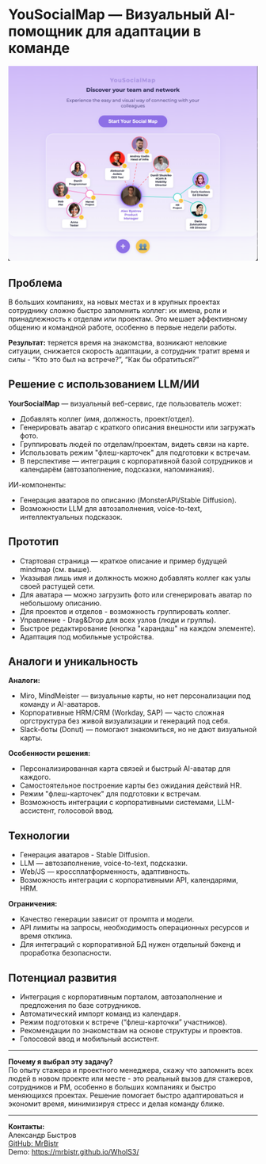 # YouSocialMap — Визуальный AI-помощник для адаптации в команде

![Пример социальной карты](img/socialmap-demo-project.png)

## Проблема

В больших компаниях, на новых местах и в крупных проектах сотруднику сложно быстро запомнить коллег: их имена, роли и принадлежность к отделам или проектам.
Это мешает эффективному общению и командной работе, особенно в первые недели работы.

**Результат:** теряется время на знакомства, возникают неловкие ситуации, снижается скорость адаптации, а сотрудник тратит время и силы - “Кто это был на встрече?”, “Как бы обратиться?”

## Решение с использованием LLM/ИИ

**YourSocialMap** — визуальный веб-сервис, где пользователь может:

- Добавлять коллег (имя, должность, проект/отдел).
- Генерировать аватар с краткого описания внешности или загружать фото.
- Группировать людей по отделам/проектам, видеть связи на карте.
- Использовать режим "флеш-карточек" для подготовки к встречам.
- В перспективе — интеграция с корпоративной базой сотрудников и календарём (автозаполнение, подсказки, напоминания).

ИИ-компоненты:
- Генерация аватаров по описанию (MonsterAPI/Stable Diffusion).
- Возможности LLM для автозаполнения, voice-to-text, интеллектуальных подсказок.

## Прототип

- Стартовая страница — краткое описание и пример будущей mindmap (см. выше).
- Указывая лишь имя и должность можно добавлять коллег как узлы своей растущей сети.
- Для аватара — можно загрузить фото или сгенерировать аватар по небольшому описанию.
- Для проектов и отделов - возможность группировать коллег.
- Управление - Drag&Drop для всех узлов (люди и группы).
- Быстрое редактирование (кнопка "карандаш" на каждом элементе).
- Адаптация под мобильные устройства.

## Аналоги и уникальность

**Аналоги:**
- Miro, MindMeister — визуальные карты, но нет персонализации под команду и AI-аватаров.
- Корпоративные HRM/CRM (Workday, SAP) — часто сложная оргструктура без живой визуализации и генераций под себя.
- Slack-боты (Donut) — помогают знакомиться, но не дают визуальной карты.

**Особенности решения:**
- Персонализированная карта связей и быстрый AI-аватар для каждого.
- Самостоятельное построение карты без ожидания действий HR.
- Режим "флеш-карточек" для подготовки к встречам.
- Возможность интеграции с корпоративными системами, LLM-ассистент, голосовой ввод.

## Технологии

- Генерация аватаров - Stable Diffusion.
- LLM — автозаполнение, voice-to-text, подсказки.
- Web/JS — кроссплатформенность, адаптивность.
- Возможность интеграции с корпоративными API, календарями, HRM.

**Ограничения:**
- Качество генерации зависит от промпта и модели.
- API лимиты на запросы, необходимость операционных ресурсов и время отклика.
- Для интеграций с корпоративной БД нужен отдельный бэкенд и проработка безопасности.

## Потенциал развития

- Интеграция с корпоративным порталом, автозаполнение и предложения по базе сотрудников.
- Автоматический импорт команд из календаря.
- Режим подготовки к встрече (“флеш-карточки” участников).
- Рекомендации по знакомствам на основе структуры и проектов.
- Голосовой ввод и мобильный ассистент.

---

**Почему я выбрал эту задачу?**  
По опыту стажера и проектного менеджера, скажу что запомнить всех людей в новом проекте или месте - это реальный вызов для стажеров, сотрудников и PM, особенно в больших компаниях и быстро меняющихся проектах.
Решение помогает быстро адаптироваться и экономит время, минимизируя стресс и делая команду ближе.

---

**Контакты:**  
Александр Быстров  
[GitHub: MrBistr](https://github.com/MrBistr)  
Demo: https://mrbistr.github.io/WhoIS3/ 
